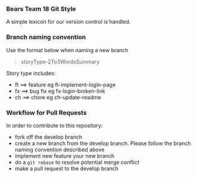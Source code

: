 ### Bears Team 18 Git Style
A simple lexicon for our version control is handled.

### Branch naming convention
Use the format below when naming a new branch
> storyType-2To3WordsSummary

Story type includes:
- ft ==> feature eg ft-implement-login-page
- fx ==> bug fix eg fx-login-broken-link
- ch ==> chore eg ch-update-readme

### Workflow for Pull Requests

In order to contribute to this repository:
- fork off the develop branch
- create a new branch from the develop branch. Please follow the branch naming convention described above
- implement new feature your new branch
- do a `git rebase` to resolve potential merge conflict
- make a pull request to the develop branch

